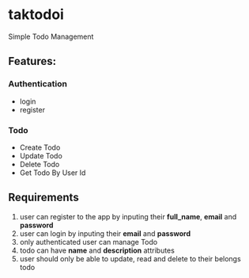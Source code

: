 # taktodoi
Simple Todo Management
## Features:
### Authentication
  - login
  - register
### Todo
  - Create Todo
  - Update Todo
  - Delete Todo
  - Get Todo By User Id

## Requirements
1. user can register to the app by inputing their **full_name**, **email** and **password**
2. user can login by inputing their **email** and **password**
3. only authenticated user can manage Todo
4. todo can have **name** and **description** attributes
5. user should only be able to update, read and delete to their belongs todo
